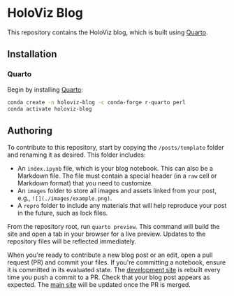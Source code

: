 # HoloViz Blog

This repository contains the HoloViz blog, which is built using [Quarto](https://quarto.org/).

## Installation

### Quarto

Begin by installing [Quarto](https://quarto.org/docs/get-started/):

```bash
conda create -n holoviz-blog -c conda-forge r-quarto perl
conda activate holoviz-blog
```

## Authoring

To contribute to this repository, start by copying the `/posts/template` folder and renaming it as desired. This folder includes:

- An `index.ipynb` file, which is your blog notebook. This can also be a Markdown file. The file must contain a special header (in a `raw` cell or Markdown format) that you need to customize.
- An `images` folder to store all images and assets linked from your post, e.g., `![](./images/example.png)`.
- A `repro` folder to include any materials that will help reproduce your post in the future, such as lock files.

From the repository root, run `quarto preview`. This command will build the site and open a tab in your browser for a live preview. Updates to the repository files will be reflected immediately.

When you're ready to contribute a new blog post or an edit, open a pull request (PR) and commit your files. If you're committing a notebook, ensure it is committed in its evaluated state. The [development site](https://holoviz-dev.github.io/blog-dev/) is rebuilt every time you push a commit to a PR. Check that your blog post appears as expected. The [main site](https://blog.holoviz.org/) will be updated once the PR is merged.
